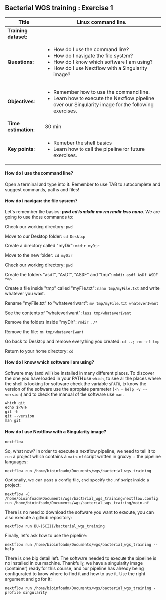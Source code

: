 ## Bacterial WGS training : Exercise 1

|**Title**| Linux command line.|
|---------|-------------------------------------------|
|**Training dataset:**|  
|**Questions:**| <ul><li>How do I use the command line?</li><li>How do I navigate the file system?</li><li>How do I know which software I am using?</li><li>How do I use Nextflow with a Singularity image?</li></ul>|
|**Objectives**:|<ul><li>Remember how to use the command line.</li><li>Learn how to execute the Nextflow pipeline over our Singularity image for the following exercises.</li></ul>|  
|**Time estimation**:| 30 min |
|**Key points**:|<ul><li>Remeber the shell basics</li><li>Learn how to call the pipeline for future exercises.</li></ul>|
  
#### How do I use the command line?

Open a terminal and type into it. Remember to use TAB to autocomplete and suggest commands, paths and files!

#### How do I navigate the file system?

Let's remember the basics: ***pwd cd ls mkdir mv rm rmdir less nano***. We are going to use those commands to:

Check our working directory: `pwd`

Move to our Desktop folder: `cd Desktop`

Create a directory called "myDir": `mkdir myDir`

Move to the new folder: `cd myDir`

Check our working directory: `pwd`

Create the folders "asdf", "AsDf", "ASDF" and "tmp": `mkdir asdf AsDf ASDF tmp`

Create a file inside "tmp" called "myFile.txt": `nano tmp/myFile.txt` and write whatever you want.

Rename "myFile.txt" to "whateverIwant": `mv tmp/myFile.txt whateverIwant`

See the contents of "whateverIwant": `less tmp/whateverIwant`

Remove the folders inside "myDir": `rmdir ./*`

Remove the file: `rm tmp/whateverIwant`

Go back to Desktop and remove everything you created: `cd ..; rm -rf tmp`

Return to your home directory: `cd`

#### How do I know which software I am using?

Software may (and will) be installed in many different places. To discover the one you have loaded in your PATH use `which`, to see all the places where the shell is looking for software check the variable `$PATH`, to know the version of the software use the apropiate parameter (`-h --help -v --version`) and to check the manual of the software use `man`.

```
which git
echo $PATH
git -h
git --version
man git
```

#### How do I use Nextflow with a Singularity image?

`nextflow`

So, what now? In order to execute a nextflow pipeline, we need to tell it to `run` a project which contains a `main.nf` script written in groovy + the pipeline languages:

`nextflow run /home/bioinfoadm/Documents/wgs/bacterial_wgs_training`

Optionally, we can pass a config file, and specify the .nf script inside a project:

`nextflow -C /home/bioinfoadm/Documents/wgs/bacterial_wgs_training/nextflow.config  run /home/bioinfoadm/Documents/wgs/bacterial_wgs_training/main.nf`

There is no need to download the software you want to execute, you can also execute a github repository:

`nextflow run BU-ISCIII/bacterial_wgs_training `

Finally, let's ask how to use the pipeline:

`nextflow run /home/bioinfoadm/Documents/wgs/bacterial_wgs_training --help`

There is one big detail left. The software needed to execute the pipeline is no installed in our machine. Thankfully, we have a singularity image (container) ready for this course, and our pipeline has already being configurated to know where to find it and how to use it. Use the right argument and go for it:

`nextflow run /home/bioinfoadm/Documents/wgs/bacterial_wgs_training -profile singularity`
